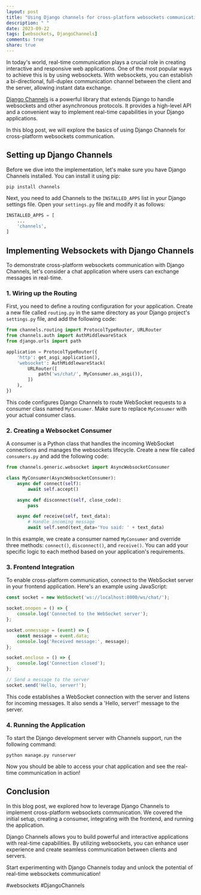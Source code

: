 ```yaml
---
layout: post
title: "Using Django channels for cross-platform websockets communication"
description: " "
date: 2023-09-22
tags: [websockets, DjangoChannels]
comments: true
share: true
---
```


In today's world, real-time communication plays a crucial role in creating interactive and responsive web applications. One of the most popular ways to achieve this is by using websockets. With websockets, you can establish a bi-directional, full-duplex communication channel between the client and the server, allowing instant data exchange.

[Django Channels](https://channels.readthedocs.io/) is a powerful library that extends Django to handle websockets and other asynchronous protocols. It provides a high-level API and a convenient way to implement real-time capabilities in your Django applications.

In this blog post, we will explore the basics of using Django Channels for cross-platform websockets communication.

## Setting up Django Channels

Before we dive into the implementation, let's make sure you have Django Channels installed. You can install it using pip:

```
pip install channels
```

Next, you need to add Channels to the `INSTALLED_APPS` list in your Django settings file. Open your `settings.py` file and modify it as follows:

```python
INSTALLED_APPS = [
    ...
    'channels',
]
```

## Implementing Websockets with Django Channels

To demonstrate cross-platform websockets communication with Django Channels, let's consider a chat application where users can exchange messages in real-time.

### 1. Wiring up the Routing

First, you need to define a routing configuration for your application. Create a new file called `routing.py` in the same directory as your Django project's `settings.py` file, and add the following code:

```python
from channels.routing import ProtocolTypeRouter, URLRouter
from channels.auth import AuthMiddlewareStack
from django.urls import path

application = ProtocolTypeRouter({
    'http': get_asgi_application(),
    'websocket': AuthMiddlewareStack(
        URLRouter([
            path('ws/chat/', MyConsumer.as_asgi()),
        ])
    ),
})
```

This code configures Django Channels to route WebSocket requests to a consumer class named `MyConsumer`. Make sure to replace `MyConsumer` with your actual consumer class.

### 2. Creating a Websocket Consumer

A consumer is a Python class that handles the incoming WebSocket connections and manages the websockets lifecycle. Create a new file called `consumers.py` and add the following code:

```python
from channels.generic.websocket import AsyncWebsocketConsumer

class MyConsumer(AsyncWebsocketConsumer):
    async def connect(self):
        await self.accept()

    async def disconnect(self, close_code):
        pass

    async def receive(self, text_data):
        # Handle incoming message
        await self.send(text_data='You said: ' + text_data)
```

In this example, we create a consumer named `MyConsumer` and override three methods: `connect()`, `disconnect()`, and `receive()`. You can add your specific logic to each method based on your application's requirements.

### 3. Frontend Integration

To enable cross-platform communication, connect to the WebSocket server in your frontend application. Here's an example using JavaScript:

```javascript
const socket = new WebSocket('ws://localhost:8000/ws/chat/');

socket.onopen = () => {
    console.log('Connected to the WebSocket server');
};

socket.onmessage = (event) => {
    const message = event.data;
    console.log('Received message:', message);
};

socket.onclose = () => {
    console.log('Connection closed');
};

// Send a message to the server
socket.send('Hello, server!');
```

This code establishes a WebSocket connection with the server and listens for incoming messages. It also sends a 'Hello, server!' message to the server.

### 4. Running the Application

To start the Django development server with Channels support, run the following command:

```
python manage.py runserver
```

Now you should be able to access your chat application and see the real-time communication in action!

## Conclusion

In this blog post, we explored how to leverage Django Channels to implement cross-platform websockets communication. We covered the initial setup, creating a consumer, integrating with the frontend, and running the application.

Django Channels allows you to build powerful and interactive applications with real-time capabilities. By utilizing websockets, you can enhance user experience and create seamless communication between clients and servers.

Start experimenting with Django Channels today and unlock the potential of real-time websockets communication!

#websockets #DjangoChannels